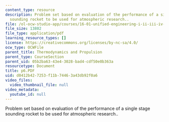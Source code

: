 ```yaml
---
content_type: resource
description: Problem set based on evaluation of the performance of a single stage
  sounding rocket to be used for atmospheric research..
file: /ol-ocw-studio-app/courses/16-01-unified-engineering-i-ii-iii-iv-fall-2005-spring-2006/d0412b427253f11b74463a43db92f0a6_p6.PDF
file_size: 13802
file_type: application/pdf
learning_resource_types: []
license: https://creativecommons.org/licenses/by-nc-sa/4.0/
ocw_type: OCWFile
parent_title: Thermodynamics and Propulsion
parent_type: CourseSection
parent_uid: 05b2ba63-43e4-3028-bad4-cdf50e0b363a
resourcetype: Document
title: p6.PDF
uid: d0412b42-7253-f11b-7446-3a43db92f0a6
video_files:
  video_thumbnail_file: null
video_metadata:
  youtube_id: null
---
```

Problem set based on evaluation of the performance of a single stage sounding rocket to be used for atmospheric research..